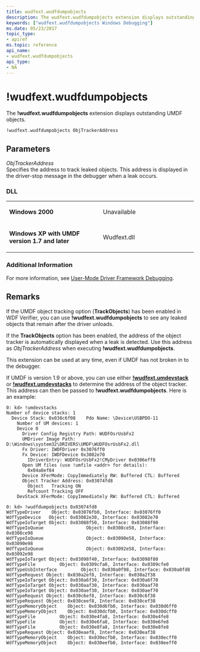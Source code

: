 ```yaml
---
title: wudfext.wudfdumpobjects
description: The wudfext.wudfdumpobjects extension displays outstanding UMDF objects.
keywords: ["wudfext.wudfdumpobjects Windows Debugging"]
ms.date: 05/23/2017
topic_type:
- apiref
ms.topic: reference
api_name:
- wudfext.wudfdumpobjects
api_type:
- NA
---
```


# !wudfext.wudfdumpobjects


The **!wudfext.wudfdumpobjects** extension displays outstanding UMDF objects.

```dbgcmd
!wudfext.wudfdumpobjects ObjTrackerAddress
```

## <span id="Parameters"></span><span id="parameters"></span><span id="PARAMETERS"></span>Parameters


<span id="_______ObjTrackerAddress______"></span><span id="_______objtrackeraddress______"></span><span id="_______OBJTRACKERADDRESS______"></span> *ObjTrackerAddress*   
Specifies the address to track leaked objects. This address is displayed in the driver-stop message in the debugger when a leak occurs.

### <span id="DLL"></span><span id="dll"></span>DLL

<table>
<colgroup>
<col width="50%" />
<col width="50%" />
</colgroup>
<tbody>
<tr class="odd">
<td align="left"><p><strong>Windows 2000</strong></p></td>
<td align="left"><p>Unavailable</p></td>
</tr>
<tr class="even">
<td align="left"><p><strong>Windows XP with UMDF version 1.7 and later</strong></p></td>
<td align="left"><p>Wudfext.dll</p></td>
</tr>
</tbody>
</table>

 

### Additional Information

For more information, see [User-Mode Driver Framework Debugging](user-mode-driver-framework-debugging.md).

## Remarks

If the UMDF object tracking option (**TrackObjects**) has been enabled in WDF Verifier, you can use **!wudfext.wudfdumpobjects** to see any leaked objects that remain after the driver unloads.

If the **TrackObjects** option has been enabled, the address of the object tracker is automatically displayed when a leak is detected. Use this address as *ObjTrackerAddress* when executing **!wudfext.wudfdumpobjects**.

This extension can be used at any time, even if UMDF has not broken in to the debugger.

If UMDF is version 1.9 or above, you can use either [**!wudfext.umdevstack**](-wudfext-umdevstack.md) or [**!wudfext.umdevstacks**](-wudfext-umdevstacks.md) to determine the address of the object tracker. This address can then be passed to **!wudfext.wudfdumpobjects**. Here is an example:

```dbgcmd
0: kd> !umdevstacks 
Number of device stacks: 1
  Device Stack: 0x038c6f08    Pdo Name: \Device\USBPDO-11
    Number of UM devices: 1
    Device 0
      Driver Config Registry Path: WUDFOsrUsbFx2
      UMDriver Image Path: D:\Windows\system32\DRIVERS\UMDF\WUDFOsrUsbFx2.dll
      Fx Driver: IWDFDriver 0x3076ff0
      Fx Device: IWDFDevice 0x3082e70
        IDriverEntry: WUDFOsrUsbFx2!CMyDriver 0x0306eff8
      Open UM files (use !umfile <addr> for details): 
        0x04a8ef84
      Device XFerMode: CopyImmediately RW: Buffered CTL: Buffered
      Object Tracker Address: 0x03074fd8
        Object   Tracking ON
        Refcount Tracking OFF
    DevStack XFerMode: CopyImmediately RW: Buffered CTL: Buffered

0: kd> !wudfdumpobjects 0x03074fd8 
WdfTypeDriver    Object: 0x03076fb0, Interface: 0x03076ff0
WdfTypeDevice   Object: 0x03082e30, Interface: 0x03082e70
WdfTypeIoTarget Object: 0x03088f50, Interface: 0x03088f90
WdfTypeIoQueue                Object: 0x0308ce58, Interface: 0x0308ce98
WdfTypeIoQueue                Object: 0x03090e58, Interface: 0x03090e98
WdfTypeIoQueue                Object: 0x03092e58, Interface: 0x03092e98
WdfTypeIoTarget Object: 0x03098f40, Interface: 0x03098f80
WdfTypeFile         Object: 0x0309cfa0, Interface: 0x0309cfe0
WdfTypeUsbInterface         Object: 0x030a0f98, Interface: 0x030a0fd8
WdfTypeRequest Object: 0x030a2ef8, Interface: 0x030a2f38
WdfTypeIoTarget Object: 0x030a6f30, Interface: 0x030a6f70
WdfTypeIoTarget Object: 0x030aaf30, Interface: 0x030aaf70
WdfTypeIoTarget Object: 0x030aef30, Interface: 0x030aef70
WdfTypeRequest Object: 0x030c6ef8, Interface: 0x030c6f38
WdfTypeRequest Object: 0x030ceef8, Interface: 0x030cef38
WdfTypeMemoryObject    Object: 0x030d6fb0, Interface: 0x030d6ff0
WdfTypeMemoryObject    Object: 0x030dcfb0, Interface: 0x030dcff0
WdfTypeFile         Object: 0x030e4fa8, Interface: 0x030e4fe8
WdfTypeFile         Object: 0x030e6fa8, Interface: 0x030e6fe8
WdfTypeFile         Object: 0x030e8fa8, Interface: 0x030e8fe8
WdfTypeRequest Object: 0x030eaef8, Interface: 0x030eaf38
WdfTypeMemoryObject    Object: 0x030ecfb0, Interface: 0x030ecff0
WdfTypeMemoryObject    Object: 0x030eefb0, Interface: 0x030eeff0
```

 

 






